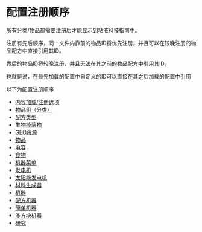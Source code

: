 # 配置注册顺序

所有分类/物品都需要注册后才能显示到粘液科技指南中。

注册有先后顺序，同一文件内靠前的物品ID将优先注册，并且可以在较晚注册的物品配方中直接引用其ID。

靠后的物品ID将较晚注册，并且无法在其之前的物品配方中引用其ID。

也就是说，在最先加载的配置中自定义的ID可以直接在其之后加载的配置中引用

以下为配置注册顺序

  - [内容加载/注册选项](file/context-options.md)
  - [物品组（分类）](file/groups.md)
  - [配方类型](file/recipe_type.md)
  - [生物掉落物](file/mob_drops.md)
  - [GEO资源](file/geo.md)
  - [物品](file/items.md)
  - [电容](file/capacitors.md)
  - [食物](file/foods.md)
  - [机器菜单](file/menu.md)
  - [发电机](file/generators.md)
  - [太阳能发电机](file/solar_generators.md)
  - [材料生成器](file/mat\_generators.md)
  - [机器](file/machine.md)
  - [配方机器](file/recipe_machines.md)
  - [简单机器](file/simple_machines.md)
  - [多方块机器](file/multi-block-machine.md)
  - [研究](file/research.md)